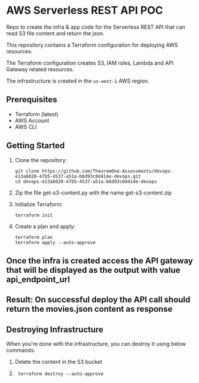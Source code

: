 # AWS Serverless REST API POC

Repo to create the infra & app code for the Serverless REST API that can read S3 file content and return the json. 

This repository contains a Terraform configuration for deploying AWS resources. 

The Terraform configuration creates S3, IAM roles, Lambda and API Gateway related resources.

The infrastructure is created in the `us-west-1` AWS region.

## Prerequisites

- Terraform (latest)
- AWS Account
- AWS CLI

## Getting Started

1. Clone the repository:

    ```shell
    git clone https://github.com/TheoremOne-Assessments/devops-e13a6020-47b5-4537-a51a-b6d93c0d414e-devops.git
    cd devops-e13a6020-47b5-4537-a51a-b6d93c0d414e-devops
    ```

2. Zip the file get-s3-content.py with the name get-s3-content.zip

3. Initialize Terraform:

    ```shell
    terraform init
    ```

4. Create a plan and apply:

    ```shell
    terraform plan
    terraform apply --auto-approve
    ```

## Once the infra is created access the API gateway that will be displayed as the output with value api_endpoint_url

## Result: On successful deploy the API call should return the movies.json content as response

## Destroying Infrastructure

When you're done with the infrastructure, you can destroy it using below commands:

1. Delete the content in the S3 bucket
2. ```shell
    terraform destroy --auto-approve
